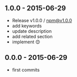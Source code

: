 

## 1.0.0 - 2015-06-29
- Release v1.0.0 / npm@v1.0.0
- add keywords
- update description
- add related section
- implement :blush:

## 0.0.0 - 2015-06-29
- first commits